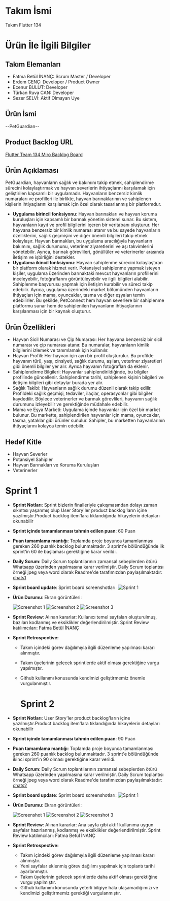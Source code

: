 # **Takım İsmi**

Takım Flutter 134

# Ürün İle İlgili Bilgiler

## Takım Elemanları
- Fatma Betül İNANÇ: Scrum Master / Developer
- Erdem GENÇ: Developer / Product Owner 
- Ecenur BULUT: Developer
- Türkan Ruva CAN: Developer
- Sezer SELVİ: Aktif Olmayan Uye

## Ürün İsmi

--PetGuardian--

## Product Backlog URL

[Flutter Team 134 Miro Backlog Board](https://miro.com/app/board/uXjVM-Kjkr4=/)

## Ürün Açıklaması

PetGuardian, hayvanların sağlık ve bakımını takip etmek, sahiplendirme sürecini kolaylaştırmak ve hayvan severlerin ihtiyaçlarını karşılamak için geliştirilen kapsamlı bir uygulamadır. Hayvanların benzersiz kimlik numaraları ve profilleri ile birlikte, hayvan barınaklarının ve sahiplenen kişilerin ihtiyaçlarını karşılamak için özel olarak tasarlanmış bir platformdur.


- **Uygulama birincil fonksiyonu**: Hayvan barınakları ve hayvan koruma kuruluşları için kapsamlı bir barınak yönetim sistemi sunar. Bu sistem, hayvanların kayıt ve profil bilgilerini içeren bir veritabanı oluşturur. Her hayvana benzersiz bir kimlik numarası atanır ve bu sayede hayvanların özelliklerini, sağlık geçmişini ve diğer önemli bilgileri takip etmek kolaylaşır. Hayvan barınakları, bu uygulama aracılığıyla hayvanların bakımını, sağlık durumunu, veteriner ziyaretlerini ve aşı takvimlerini yönetebilir. Ayrıca, barınak görevlileri, gönüllüler ve veterinerler arasında iletişim ve işbirliğini destekler.
- **Uygulama ikincil fonksiyonu**: Hayvan sahiplenme sürecini kolaylaştıran bir platform olarak hizmet verir. Potansiyel sahiplenme yapmak isteyen kişiler, uygulama üzerinden barınaktaki mevcut hayvanların profillerini inceleyebilir, fotoğraflarını görüntüleyebilir ve ilgili bilgileri alabilir. Sahiplenme başvurusu yapmak için iletişim kurabilir ve süreci takip edebilir. Ayrıca, uygulama üzerindeki market bölümünden hayvanların ihtiyaçları için mama, oyuncaklar, tasma ve diğer eşyaları temin edebilirler. Bu şekilde, PetConnect hem hayvan severlere bir sahiplenme platformu sunar hem de sahiplenilen hayvanların ihtiyaçlarının karşılanması için bir kaynak oluşturur.

## Ürün Özellikleri

- Hayvan Sicil Numarası ve Çip Numarası: Her hayvana benzersiz bir sicil numarası ve çip numarası atanır. Bu numaralar, hayvanların kimlik bilgilerini izlemek ve tanımlamak için kullanılır.
- Hayvan Profili: Her hayvan için ayrı bir profil oluşturulur. Bu profilde hayvanın türü, yaşı, cinsiyeti, sağlık durumu, aşıları, veteriner ziyaretleri gibi önemli bilgiler yer alır. Ayrıca hayvanın fotoğrafları da eklenir.
- Sahiplendirme Bilgileri: Hayvanlar sahiplendirildiğinde, bu bilgiler profilinde güncellenir. Sahiplendirme tarihi, sahiplenen kişinin bilgileri ve iletişim bilgileri gibi detaylar burada yer alır.
- Sağlık Takibi: Hayvanların sağlık durumu düzenli olarak takip edilir. Profildeki sağlık geçmişi, tedaviler, ilaçlar, operasyonlar gibi bilgiler kaydedilir. Böylece veterinerler ve barınak görevlileri, hayvanın sağlık durumunu izleyebilir ve gerektiğinde müdahale edebilir.
- Mama ve Eşya Marketi: Uygulama içinde hayvanlar için özel bir market bulunur. Bu markette, sahiplendirilen hayvanlar için mama, oyuncaklar, tasma, yataklar gibi ürünler sunulur. Sahipler, bu marketten hayvanlarının ihtiyaçlarını kolayca temin edebilir.

## Hedef Kitle

- Hayvan Severler
- Potansiyel Sahipler
- Hayvan Barınakları ve Koruma Kuruluşları
- Veterinerler

# Sprint 1

- **Sprint Notları**: Sprint bizlerin finalleriyle çakışmasından dolayı zaman sıkıntısı yaşanmış olup User Story'ler product backlog'ların içine yazılmıştır.Product backlog item'lara tıklandığında hikayelerin detayları okunabilir
- **Sprint içinde tamamlanması tahmin edilen puan**: 60 Puan

- **Puan tamamlama mantığı**: Toplamda proje boyunca tamamlanması gereken 260 puanlık backlog bulunmaktadır. 3 sprint'e bölündüğünde ilk sprint'in 60 ile başlaması gerektiğine karar verildi.

- **Daily Scrum**: Daily Scrum toplantılarının zamansal sebeplerden ötürü Whatsapp üzerinden yapılmasına karar verilmiştir. Daily Scrum toplantısı örneği jpeg veya word olarak Readme'de tarafımızdan paylaşılmaktadır: [chats1](https://github.com/betulinanc/Bootcamp/blob/main/images/chats/chats1.pdf)

- **Sprint board update**: Sprint board screenshotları: 
![Sprint 1](https://github.com/betulinanc/Bootcamp/blob/main/images/sprint/sprint1.png) 


- **Ürün Durumu**: Ekran görüntüleri:
  
  ![Screenshot 1](https://github.com/betulinanc/Bootcamp/blob/main/images/photos/login1.jpeg)
  ![Screenshot 2](https://github.com/betulinanc/Bootcamp/blob/main/images/photos/login2.jpeg)
  ![Screenshot 3](https://github.com/betulinanc/Bootcamp/blob/main/images/photos/register.jpeg)
  
 
- **Sprint Review**: 
Alınan kararlar: Kullanıcı temel sayfaları oluşturulmuş, bazıları kodlanmış ve eksiklikler değerlendirilmiştir. Sprint Review katılımcıları: Fatma Betül İNANÇ
- **Sprint Retrospective:**
  - Takım içindeki görev dağılımıyla ilgili düzenleme yapılması kararı alınmıştır.
  - Takım üyelerinin gelecek sprintlerde aktif olması gerektiğine vurgu yapılmıştır.
  - Github kullanımı konusunda kendimizi geliştirmemiz önemle vurgulanmıştır.
 
    # Sprint 2

- **Sprint Notları**: User Story'ler product backlog'ların içine yazılmıştır.Product backlog item'lara tıklandığında hikayelerin detayları okunabilir
- **Sprint içinde tamamlanması tahmin edilen puan**: 90 Puan

- **Puan tamamlama mantığı**: Toplamda proje boyunca tamamlanması gereken 260 puanlık backlog bulunmaktadır. 3 sprint'e bölündüğünde ikinci sprint'in 90 olması gerektiğine karar verildi.

- **Daily Scrum**: Daily Scrum toplantılarının zamansal sebeplerden ötürü Whatsapp üzerinden yapılmasına karar verilmiştir. Daily Scrum toplantısı örneği jpeg veya word olarak Readme'de tarafımızdan paylaşılmaktadır: [chats2](https://github.com/betulinanc/Bootcamp/blob/main/images/chats/Ads%C4%B1z%20dok%C3%BCman.pdf)

- **Sprint board update**: Sprint board screenshotları: 
![Sprint 1](https://github.com/betulinanc/Bootcamp/blob/main/images/sprint/sprint2.png) 


- **Ürün Durumu**: Ekran görüntüleri:
  
  ![Screenshot 1](https://github.com/betulinanc/Bootcamp/blob/main/images/photos/home.gif)
  ![Screenshot 2](https://github.com/betulinanc/Bootcamp/blob/main/images/photos/shop.gif)
  ![Screenshot 3]()
  
 
- **Sprint Review**: 
Alınan kararlar: Ana sayfa gibi aktif kullanıma uygun sayfalar hazırlanmış, kodlanmış ve eksiklikler değerlendirilmiştir. Sprint Review katılımcıları: Fatma Betül İNANÇ
- **Sprint Retrospective:**
  - Takım içindeki görev dağılımıyla ilgili düzenleme yapılması kararı alınmıştır.
  - Yeni sayfalar eklenmiş görev dağılımı yapılmak için toplantı tarihi ayarlanmıştır.
  - Takım üyelerinin gelecek sprintlerde daha aktif olması gerektiğine vurgu yapılmıştır.
  - Github kullanımı konusunda yeterli bilgiye hala ulaşamadığımızı ve kendimizi geliştirmemiz gerektiği vurgulanmıştır.
 
 

